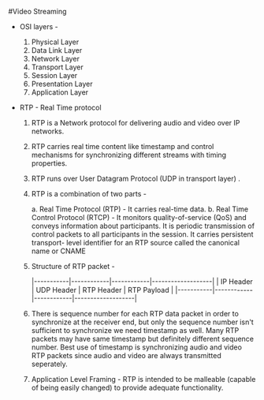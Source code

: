 #Video Streaming

* OSI layers -
    1. Physical Layer
    2. Data Link Layer
    3. Network Layer
    4. Transport Layer
    5. Session Layer
    6. Presentation Layer
    7. Application Layer

* RTP - Real Time protocol
    1. RTP is a Network protocol for delivering audio and video over IP networks.
    2. RTP carries real time content like timestamp and control mechanisms for synchronizing different streams with timing            properties.
    3. RTP runs over User Datagram Protocol (UDP in transport layer) .
    4. RTP is a combination of two parts - 
    
        a. Real Time Protocol (RTP) - It carries real-time data.
        b. Real Time Control Protocol (RTCP) - It monitors quality-of-service (QoS) and conveys information about participants.            It is periodic transmission of control packets to all participants in the session. It carries persistent transport-            level identifier for an RTP source called the canonical name or CNAME
    5. Structure of RTP packet -
    
        |-----------|------------|------------|-------------------|
        | IP Header | UDP Header | RTP Header |    RTP Payload    |
        |-----------|------------|------------|-------------------|
    6. There is sequence number for each RTP data packet in order to synchronize at the receiver end, but only the sequence            number isn't sufficient to synchronize we need timestamp as well. Many RTP packets may have same timestamp but                  definitely different sequence number. Best use of timestamp is synchronizing audio and video RTP packets since audio and        video are always transmitted seperately.
    7. Application Level Framing -
        RTP is intended to be malleable (capable of being easily changed) to provide adequate functionality.
